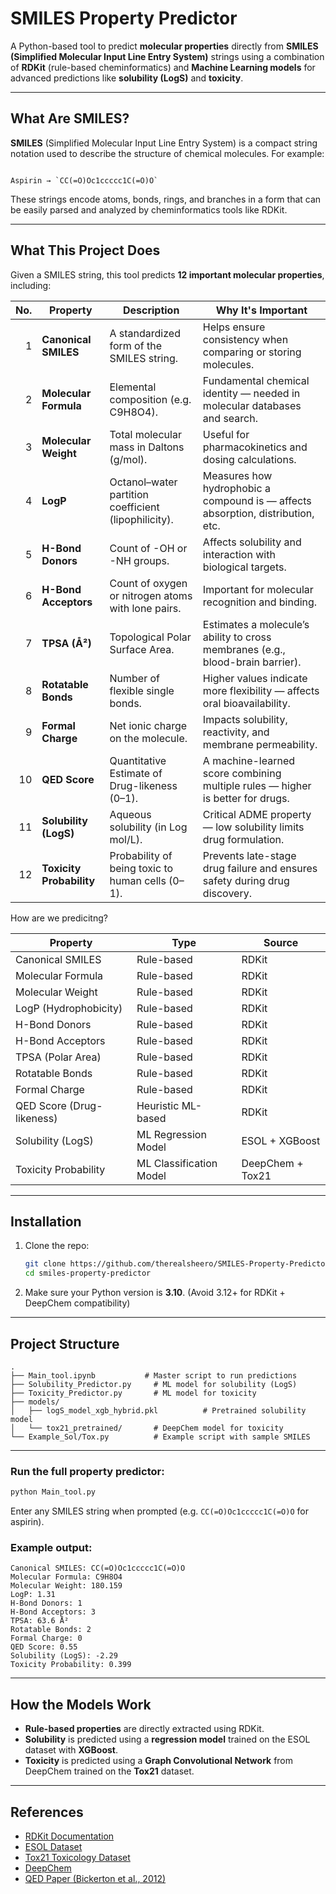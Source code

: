 
# SMILES Property Predictor

A Python-based tool to predict **molecular properties** directly from **SMILES (Simplified Molecular Input Line Entry System)** strings using a combination of **RDKit** (rule-based cheminformatics) and **Machine Learning models** for advanced predictions like **solubility (LogS)** and **toxicity**.

---

##  What Are SMILES?

**SMILES** (Simplified Molecular Input Line Entry System) is a compact string notation used to describe the structure of chemical molecules. For example:
```

Aspirin → `CC(=O)Oc1ccccc1C(=O)O`

````

These strings encode atoms, bonds, rings, and branches in a form that can be easily parsed and analyzed by cheminformatics tools like RDKit.

---

##  What This Project Does

Given a SMILES string, this tool predicts **12 important molecular properties**, including:

|  No. | Property              |  Description                                      | Why It's Important                                                              |
| -----: | ------------------------ | ---------------------------------------------------- | ------------------------------------------------------------------------------- |
|      1 | **Canonical SMILES**     | A standardized form of the SMILES string.            | Helps ensure consistency when comparing or storing molecules.                   |
|      2 | **Molecular Formula**    | Elemental composition (e.g. C9H8O4).                 | Fundamental chemical identity — needed in molecular databases and search.       |
|      3 | **Molecular Weight**     | Total molecular mass in Daltons (g/mol).             | Useful for pharmacokinetics and dosing calculations.                            |
|      4 | **LogP**                 | Octanol–water partition coefficient (lipophilicity). | Measures how hydrophobic a compound is — affects absorption, distribution, etc. |
|      5 | **H-Bond Donors**        | Count of -OH or -NH groups.                          | Affects solubility and interaction with biological targets.                     |
|      6 | **H-Bond Acceptors**     | Count of oxygen or nitrogen atoms with lone pairs.   | Important for molecular recognition and binding.                                |
|      7 | **TPSA (Å²)**            | Topological Polar Surface Area.                      | Estimates a molecule’s ability to cross membranes (e.g., blood-brain barrier).  |
|      8 | **Rotatable Bonds**      | Number of flexible single bonds.                     | Higher values indicate more flexibility — affects oral bioavailability.         |
|      9 | **Formal Charge**        | Net ionic charge on the molecule.                    | Impacts solubility, reactivity, and membrane permeability.                      |
|     10 | **QED Score**            | Quantitative Estimate of Drug-likeness (0–1).        | A machine-learned score combining multiple rules — higher is better for drugs.  |
|     11 | **Solubility (LogS)**    | Aqueous solubility (in Log mol/L).                   | Critical ADME property — low solubility limits drug formulation.                |
|     12 | **Toxicity Probability** | Probability of being toxic to human cells (0–1).     | Prevents late-stage drug failure and ensures safety during drug discovery.      |

How are we predicitng?

| Property               | Type                   | Source   |
|------------------------|------------------------|----------|
| Canonical SMILES       | Rule-based             | RDKit    |
| Molecular Formula      | Rule-based             | RDKit    |
| Molecular Weight       | Rule-based             | RDKit    |
| LogP (Hydrophobicity)  | Rule-based             | RDKit    |
| H-Bond Donors          | Rule-based             | RDKit    |
| H-Bond Acceptors       | Rule-based             | RDKit    |
| TPSA (Polar Area)      | Rule-based             | RDKit    |
| Rotatable Bonds        | Rule-based             | RDKit    |
| Formal Charge          | Rule-based             | RDKit    |
| QED Score (Drug-likeness) | Heuristic ML-based  | RDKit    |
| Solubility (LogS)      | ML Regression Model    | ESOL + XGBoost |
| Toxicity Probability   | ML Classification Model| DeepChem + Tox21 |

---

##  Installation

1. Clone the repo:
   ```bash
   git clone https://github.com/therealsheero/SMILES-Property-Predictor.git
   cd smiles-property-predictor


2. Make sure your Python version is **3.10**. (Avoid 3.12+ for RDKit + DeepChem compatibility)

---

##  Project Structure

```
.
├── Main_tool.ipynb           # Master script to run predictions
├── Solubility_Predictor.py     # ML model for solubility (LogS)
├── Toxicity_Predictor.py       # ML model for toxicity
├── models/
│   ├── logS_model_xgb_hybrid.pkl          # Pretrained solubility model
│   └── tox21_pretrained/       # DeepChem model for toxicity
└── Example_Sol/Tox.py          # Example script with sample SMILES
```

---

###  Run the full property predictor:

```bash
python Main_tool.py
```

Enter any SMILES string when prompted (e.g. `CC(=O)Oc1ccccc1C(=O)O` for aspirin).

###  Example output:

```
Canonical SMILES: CC(=O)Oc1ccccc1C(=O)O
Molecular Formula: C9H8O4
Molecular Weight: 180.159
LogP: 1.31
H-Bond Donors: 1
H-Bond Acceptors: 3
TPSA: 63.6 Å²
Rotatable Bonds: 2
Formal Charge: 0
QED Score: 0.55
Solubility (LogS): -2.29
Toxicity Probability: 0.399
```

---

##  How the Models Work

* **Rule-based properties** are directly extracted using RDKit.
* **Solubility** is predicted using a **regression model** trained on the ESOL dataset with **XGBoost**.
* **Toxicity** is predicted using a **Graph Convolutional Network** from DeepChem trained on the **Tox21** dataset.

---

##  References

* [RDKit Documentation](https://www.rdkit.org/)
* [ESOL Dataset](https://deepchemdata.s3-us-west-1.amazonaws.com/datasets/delaney-processed.csv)
* [Tox21 Toxicology Dataset](https://tripod.nih.gov/tox21/)
* [DeepChem](https://deepchem.io/)
* [QED Paper (Bickerton et al., 2012)](https://pubs.acs.org/doi/10.1021/jm300118s)


